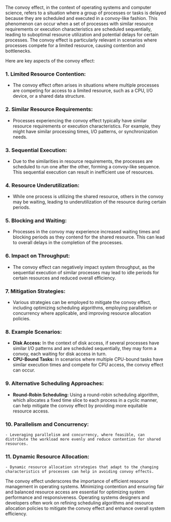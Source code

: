 The convoy effect, in the context of operating systems and computer science, refers to a situation where a group of processes or tasks is delayed because they are scheduled and executed in a convoy-like fashion. This phenomenon can occur when a set of processes with similar resource requirements or execution characteristics are scheduled sequentially, leading to suboptimal resource utilization and potential delays for certain processes. The convoy effect is particularly relevant in scenarios where processes compete for a limited resource, causing contention and bottlenecks.

Here are key aspects of the convoy effect:

### 1. **Limited Resource Contention:**
   - The convoy effect often arises in situations where multiple processes are competing for access to a limited resource, such as a CPU, I/O device, or a shared data structure.

### 2. **Similar Resource Requirements:**
   - Processes experiencing the convoy effect typically have similar resource requirements or execution characteristics. For example, they might have similar processing times, I/O patterns, or synchronization needs.

### 3. **Sequential Execution:**
   - Due to the similarities in resource requirements, the processes are scheduled to run one after the other, forming a convoy-like sequence. This sequential execution can result in inefficient use of resources.

### 4. **Resource Underutilization:**
   - While one process is utilizing the shared resource, others in the convoy may be waiting, leading to underutilization of the resource during certain periods.

### 5. **Blocking and Waiting:**
   - Processes in the convoy may experience increased waiting times and blocking periods as they contend for the shared resource. This can lead to overall delays in the completion of the processes.

### 6. **Impact on Throughput:**
   - The convoy effect can negatively impact system throughput, as the sequential execution of similar processes may lead to idle periods for certain resources and reduced overall efficiency.

### 7. **Mitigation Strategies:**
   - Various strategies can be employed to mitigate the convoy effect, including optimizing scheduling algorithms, employing parallelism or concurrency where applicable, and improving resource allocation policies.

### 8. **Example Scenarios:**
   - **Disk Access:** In the context of disk access, if several processes have similar I/O patterns and are scheduled sequentially, they may form a convoy, each waiting for disk access in turn.
   - **CPU-Bound Tasks:** In scenarios where multiple CPU-bound tasks have similar execution times and compete for CPU access, the convoy effect can occur.

### 9. **Alternative Scheduling Approaches:**
   - **Round-Robin Scheduling:** Using a round-robin scheduling algorithm, which allocates a fixed time slice to each process in a cyclic manner, can help mitigate the convoy effect by providing more equitable resource access.

### 10. **Parallelism and Concurrency:**
    - Leveraging parallelism and concurrency, where feasible, can distribute the workload more evenly and reduce contention for shared resources.

### 11. **Dynamic Resource Allocation:**
    - Dynamic resource allocation strategies that adapt to the changing characteristics of processes can help in avoiding convoy effects.

The convoy effect underscores the importance of efficient resource management in operating systems. Minimizing contention and ensuring fair and balanced resource access are essential for optimizing system performance and responsiveness. Operating systems designers and developers often work on refining scheduling algorithms and resource allocation policies to mitigate the convoy effect and enhance overall system efficiency.